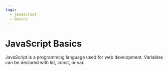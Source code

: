 ```yaml
---
tags:
  - javascript
  - basics
---
```


# JavaScript Basics
        
JavaScript is a programming language used for web development.
Variables can be declared with let, const, or var.